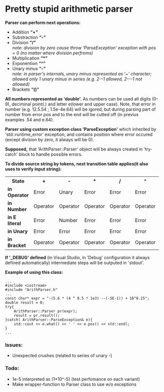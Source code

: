 <h1>Pretty stupid arithmetic parser</h1>
<strong>Parser can perform next operations:</strong>
<ul>
	<li>Addition <b><q>+</q></b></li>
	<li>Substraction <b><q>-</q></b></li>
	<li>Division <b><q>/</q></b> <em><br>note: division by zero cause throw 'ParseException' exception with pos = 0 (no matter where division perfroms)</em></li>
	<li>Multiplication <b><q>*</q></b></li>
	<li>Exponention <b><q>^</b></q></li>	
	<li>Unary minus <b><q>-</b></q>	<em><br>note: in parser's internals, unary minus represented as '~' character; allowed only 1 unary minus in series (e.g. 2--1 allowed, 2---1 not allowed)</em></li>
	<li>Brackets <b><q>()</q></b></li>
</ul>
<p><b>All numbers represented as 'double'.</b> As numbers can be used all digits (0-9), deciminal point(.) and letter e(lower and upper case). Note, that error in number (e.g. 12.5.54 ; 1.5e-4e.64) will be igored, but during parsing part of number from error pos and to the end will be cutted off (in previus examples .54 and e.64).</p>

<p><b>Parser using custom exception class 'ParseException'</b> which inherited by 'std::runtime_error' exception, and contains position where error occured (except division by zero, it always will be 0).</p>

<p><b>Supposed,</b> that 'ArithParser::Parser' object will be always created in 'try-catch' block to handle possible errors.</p>

<strong>To divide source string by tokens, next transition table applies(it also uses to verify input string):</strong>
<table>
	<tr>
		<th>State</th>
		<th>+</th>
		<th>-</th>
		<th>*</th>
		<th>/</th>
		<th>^</th>
		<th>(</th>
		<th>)</th>
		<th>num .</th>
		<th>E e</th>
	</tr>
	<tr>
		<td><b>in Operator</b></td>
		<td>Error</td>
		<td>Unary</td>
		<td>Error</td>
		<td>Error</td>
		<td>Error</td>
		<td>Operator</td>
		<td>Error</td>
		<td>Number</td>
		<td>Error</td>
	</tr>
	<tr>
		<td><b>in Number</b></td>
		<td>Operator</td>
		<td>Operator</td>
		<td>Operator</td>
		<td>Operator</td>
		<td>Operator</td>
		<td>Error</td>
		<td>Bracket</td>
		<td>Number</td>
		<td>E literal</td>
	</tr>
	<tr>
		<td><b>in E literal</b></td>
		<td>Error</td>
		<td>Number</td>
		<td>Error</td>
		<td>Error</td>
		<td>Error</td>
		<td>Error</td>
		<td>Error</td>
		<td>Number</td>
		<td>Error</td>
	</tr>
	<tr>
		<td><b>in Unary</b></td>
		<td>Error</td>
		<td>Error</td>
		<td>Error</td>
		<td>Error</td>
		<td>Error</td>
		<td>Operator</td>
		<td>Error</td>
		<td>Number</td>
		<td>Error</td>
	</tr>
	<tr>
		<td><b>in Bracket</b></td>
		<td>Operator</td>
		<td>Operator</td>
		<td>Operator</td>
		<td>Operator</td>
		<td>Operator</td>
		<td>Error</td>
		<td>Bracket</td>
		<td>Error</td>
		<td>Error</td>
	</tr>
</table>

<p><b>If '_DEBUG' defined</b> (in Visual Studio, in 'Debug' configuration it always defined automatically) intermediate steps will be outputed in 'stdout'. </p>

<p><b>Example of using this class:</b></p>

	...
	#include <iostream>
	#include "ArithParser.h"
	...
	const char* expr = "-(5.6 * (4 ^ 0.5 * 1e3) --(-5E-1)) + 16^0.25";
	double result = 0;
	try{
		ArithParser::Parser pr(expr);
		result = pr.result();
	}catch( ArithParser::ParseException& e){
		std::cout << e.what() << ' ' << e.pos() << std::endl;
	}
	...

<h3>Issues:</h3>
<ul>
	<li>Unexpected crushes (related to series of unary -)</li>
</ul>

<h3>Todo:</h3>
<ul>
	<li>1e-5 interpreted as (1*10^-5) (test perfomance on each variant)</li>
	<li>Make wrapper-function to Parser class to use w/o exceptions</li>
</ul>
